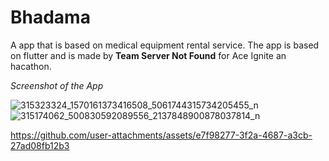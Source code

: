 # Bhadama

A app that is based on medical equipment rental service. The app is based on flutter and is made by **Team Server Not Found** for Ace Ignite an hacathon.


*Screenshot of the App*

![315323324_1570161373416508_5061744315734205455_n](https://user-images.githubusercontent.com/44255753/209821509-5ff42fc6-3848-4e45-884b-c041548456b8.png)
![315174062_500830592089556_2137848900878037814_n](https://user-images.githubusercontent.com/44255753/209821514-761b63c6-34fd-4aec-88ed-7b23e53bad60.png)



https://github.com/user-attachments/assets/e7f98277-3f2a-4687-a3cb-27ad08fb12b3

